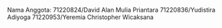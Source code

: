 Nama Anggota:
71220824/David Alan Mulia Priantara
71220836/Yudistira Adiyoga
71220953/Yeremia Christopher Wicaksana
